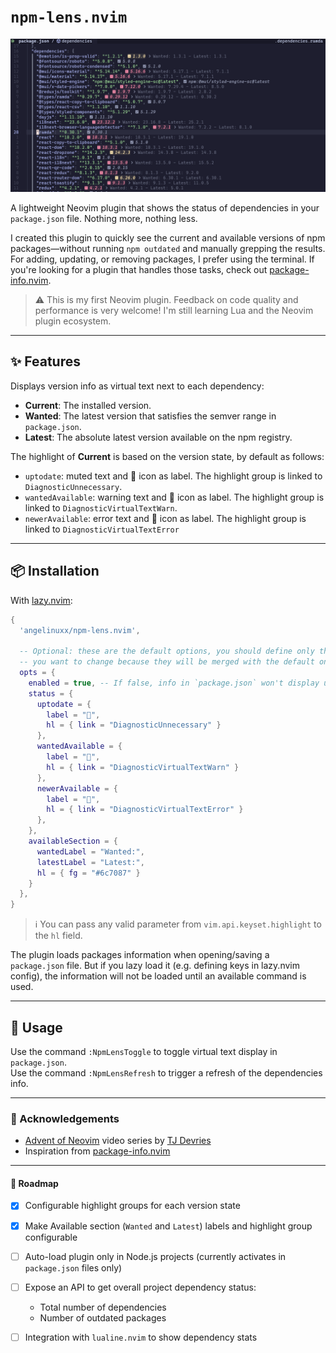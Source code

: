 # `npm-lens.nvim`

![npm-lens](./docs/preview.png)

A lightweight Neovim plugin that shows the status of dependencies in your
`package.json` file. Nothing more, nothing less.

I created this plugin to quickly see the current and available versions of npm
packages—without running `npm outdated` and manually grepping the results. For
adding, updating, or removing packages, I prefer using the terminal. If you're
looking for a plugin that handles those tasks, check out [package-info.nvim](https://github.com/vuki656/package-info.nvim).

> ⚠️ This is my first Neovim plugin. Feedback on code quality and performance
> is very welcome! I'm still learning Lua and the Neovim plugin ecosystem.

---

## ✨ Features

Displays version info as virtual text next to each dependency:

- **Current**: The installed version.
- **Wanted**: The latest version that satisfies the semver range in `package.json`.
- **Latest**: The absolute latest version available on the npm registry.

The highlight of **Current** is based on the version state, by default as follows:

- `uptodate`: muted text and 󰄲 icon as label. The highlight group is linked to `DiagnosticUnnecessary`.
- `wantedAvailable`: warning text and 󰍵 icon as label. The highlight group is
  linked to `DiagnosticVirtualTextWarn`.
- `newerAvailable`: error text and 󰀧 icon as label. The highlight group is
  linked to `DiagnosticVirtualTextError`

---

## 📦 Installation

With [lazy.nvim](https://github.com/folke/lazy.nvim):

```lua
{
  'angelinuxx/npm-lens.nvim',

  -- Optional: these are the default options, you should define only the ones
  -- you want to change because they will be merged with the default ones
  opts = {
    enabled = true, -- If false, info in `package.json` won't display until `:NpmLensToggle` is used
    status = {
      uptodate = {
        label = "󰄲",
        hl = { link = "DiagnosticUnnecessary" }
      },
      wantedAvailable = {
        label = "󰍵",
        hl = { link = "DiagnosticVirtualTextWarn" }
      },
      newerAvailable = {
        label = "󰀧",
        hl = { link = "DiagnosticVirtualTextError" }
      },
    },
    availableSection = {
      wantedLabel = "Wanted:",
      latestLabel = "Latest:",
      hl = { fg = "#6c7087" }
    }
  },
}
```

> ℹ️ You can pass any valid parameter from `vim.api.keyset.highlight` to the
> `hl` field.

The plugin loads packages information when opening/saving a `package.json` file.
But if you lazy load it (e.g. defining keys in lazy.nvim config), the
information will not be loaded until an available command is used.

---

## 🚀 Usage

Use the command `:NpmLensToggle` to toggle virtual text display in `package.json`.  
Use the command `:NpmLensRefresh` to trigger a refresh of the dependencies info.

---

### 🙏 Acknowledgements

- [Advent of Neovim](https://www.youtube.com/playlist?list=PLep05UYkc6wTyBe7kPjQFWVXTlhKeQejM) video series by [TJ Devries](https://github.com/tjdevries)
- Inspiration from [package-info.nvim](https://github.com/vuki656/package-info.nvim)

---

#### 🧭 Roadmap

- [x] Configurable highlight groups for each version state
- [x] Make Available section (`Wanted` and `Latest`) labels and highlight group configurable
- [ ] Auto-load plugin only in Node.js projects (currently activates in `package.json` files only)
- [ ] Expose an API to get overall project dependency status:

  - Total number of dependencies
  - Number of outdated packages

- [ ] Integration with `lualine.nvim` to show dependency stats
